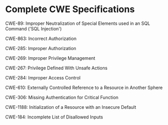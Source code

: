 

# Complete CWE Specifications

CWE-89: Improper Neutralization of Special Elements used in an SQL Command ('SQL Injection')

CWE-863: Incorrect Authorization

CWE-285: Improper Authorization

CWE-269: Improper Privilege Management

CWE-267: Privilege Defined With Unsafe Actions

CWE-284: Improper Access Control

CWE-610: Externally Controlled Reference to a Resource in Another Sphere

CWE-306: Missing Authentication for Critical Function

CWE-1188: Initialization of a Resource with an Insecure Default

CWE-184: Incomplete List of Disallowed Inputs